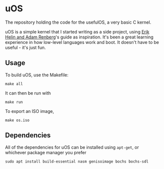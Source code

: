 # uOS
The repository holding the code for the usefulOS, a very basic C kernel.

uOS is a simple kernel that I started writing as a side project, using [Erik Helin and Adam Renberg](https://littleosbook.github.io/)'s guide as inspiration. It's been a great learning experience in how low-level languages work and boot. It doesn't have to be useful - it's just fun.

## Usage
To build uOS, use the Makefile:
```shell
make all
```

It can then be run with
```shell
make run
```

To export an ISO image,
```shell
make os.iso
```

## Dependencies
All of the dependencies for uOS can be installed using `apt-get`, or whichever package manager you prefer
```shell
sudo apt install build-essential nasm genisoimage bochs bochs-sdl
```
